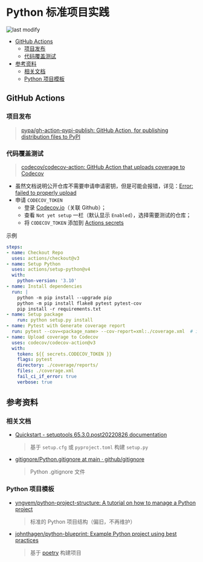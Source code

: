 Python 标准项目实践
===
<!--START_SECTION:badge-->

![last modify](https://img.shields.io/static/v1?label=last%20modify&message=2022-10-15%2010%3A39%3A35&color=yellowgreen&style=flat-square)

<!--END_SECTION:badge-->

<!-- TOC -->
- [GitHub Actions](#github-actions)
    - [项目发布](#项目发布)
    - [代码覆盖测试](#代码覆盖测试)
- [参考资料](#参考资料)
    - [相关文档](#相关文档)
    - [Python 项目模板](#python-项目模板)
<!-- TOC -->


## GitHub Actions

### 项目发布
> [pypa/gh-action-pypi-publish: GitHub Action, for publishing distribution files to PyPI](https://github.com/pypa/gh-action-pypi-publish)


### 代码覆盖测试
> [codecov/codecov-action: GitHub Action that uploads coverage to Codecov](https://github.com/codecov/codecov-action)

- 虽然文档说明公开仓库不需要申请申请密钥，但是可能会报错，详见：[Error: failed to properly upload](https://github.com/codecov/codecov-action/issues/598)
- 申请 `CODECOV_TOKEN`
    - 登录 [Codecov.io](https://app.codecov.io/gh)（关联 Github）；
    - 查看 `Not yet setup` 一栏（默认显示 `Enabled`），选择需要测试的仓库；
    - 将 `CODECOV_TOKEN` 添加到 [Actions secrets](#添加-actions-secrets)

示例
```yaml
steps:
- name: Checkout Repo
  uses: actions/checkout@v3
- name: Setup Python
  uses: actions/setup-python@v4
  with:
    python-version: '3.10'
- name: Install dependencies
  run: |
    python -m pip install --upgrade pip
    python -m pip install flake8 pytest pytest-cov
    pip install -r requirements.txt
- name: Setup package
    run: python setup.py install
- name: Pytest with Generate coverage report
  run: pytest --cov=<package_name> --cov-report=xml:./coverage.xml  # import <package_name>
- name: Upload coverage to Codecov
  uses: codecov/codecov-action@v3
  with:
    token: ${{ secrets.CODECOV_TOKEN }}
    flags: pytest
    directory: ./coverage/reports/
    files: ./coverage.xml
    fail_ci_if_error: true
    verbose: true
```


## 参考资料

### 相关文档
- [Quickstart - setuptools 65.3.0.post20220826 documentation](https://setuptools.pypa.io/en/latest/userguide/quickstart.html)
    > 基于 `setup.cfg` 或 `pyproject.toml` 构建 `setup.py`
- [gitignore/Python.gitignore at main · github/gitignore](https://github.com/github/gitignore/blob/main/Python.gitignore)
    > Python .gitignore 文件 


### Python 项目模板
- [yngvem/python-project-structure: A tutorial on how to manage a Python project](https://github.com/yngvem/python-project-structure)
    > 标准的 Python 项目结构（偏旧，不再维护）
- [johnthagen/python-blueprint: Example Python project using best practices](https://github.com/johnthagen/python-blueprint)
    > 基于 [poetry](https://python-poetry.org/) 构建项目

